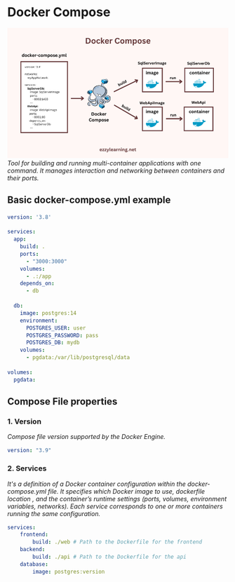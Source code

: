 # Docker Compose 
![Docker compose illustration](./src/Docker-Compose.png)  
*Tool for building and running multi-container applications with one command. It manages interaction and networking between containers and their ports.*  

## Basic docker-compose.yml example  
```yaml
version: '3.8'

services:
  app:
    build: .
    ports:
      - "3000:3000"
    volumes:
      - .:/app
    depends_on:
      - db

  db:
    image: postgres:14
    environment:
      POSTGRES_USER: user
      POSTGRES_PASSWORD: pass
      POSTGRES_DB: mydb
    volumes:
      - pgdata:/var/lib/postgresql/data

volumes:
  pgdata:
```

## Compose File properties 

### 1. Version
*Compose file version supported by the Docker Engine.*
```yml
version: "3.9"
```

### 2. Services 
*It's a definition of a Docker container configuration within the docker-compose.yml file. It specifies which Docker image to use, dockerfile location , and the container’s runtime settings (ports, volumes, environment variables, networks). Each service corresponds to one or more containers running the same configuration.*
```yml
services:
    frontend:
        build: ./web # Path to the Dockerfile for the frontend
    backend:
        build: ./api # Path to the Dockerfile for the api
    database:
        image: postgres:version
```